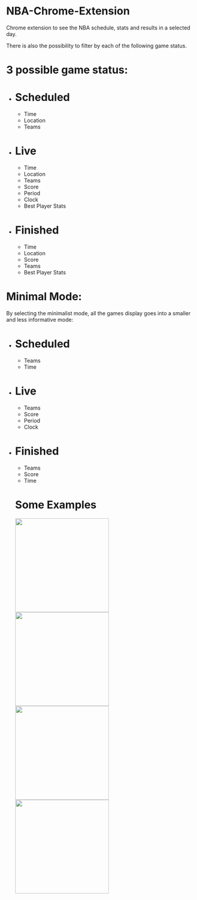 # NBA-Chrome-Extension

Chrome extension to see the NBA schedule, stats and results in a selected day.

There is also the possibility to filter by each of the following game status.
# 3 possible game status:
- # Scheduled
  - Time
  - Location
  - Teams
- # Live
  - Time
  - Location
  - Teams
  - Score
  - Period
  - Clock
  - Best Player Stats
- # Finished
  - Time
  - Location
  - Score
  - Teams
  - Best Player Stats

# Minimal Mode:
By selecting the minimalist mode, all the games display goes into a smaller and less informative mode:
- # Scheduled
  - Teams
  - Time
- # Live
  - Teams
  - Score
  - Period
  - Clock
- # Finished
  - Teams
  - Score
  - Time
 
  # Some Examples
  <img src="https://github.com/Nunomatos7/NBA-Chrome-Extension/assets/84334113/7a47bcec-2f2c-4c0f-b913-444ec60cb68a" width="250" >
  <img src="https://github.com/Nunomatos7/NBA-Chrome-Extension/assets/84334113/ebe5ffd2-b9fe-436b-b27a-8e0fff0e9f4f" width="250" >
  <img src="https://github.com/Nunomatos7/NBA-Chrome-Extension/assets/84334113/a2c89643-730c-4687-a828-66092de890c1" width="250" >
  <img src="https://github.com/Nunomatos7/NBA-Chrome-Extension/assets/84334113/4b9a2631-b725-411a-bdf5-65321bd6791b" width="250" >



